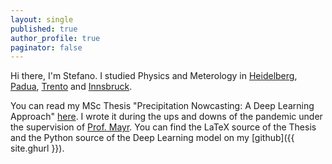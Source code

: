 ```yaml
---
layout: single
published: true
author_profile: true
paginator: false
---
```


Hi there, I'm Stefano. I studied Physics and Meterology in [Heidelberg](https://goo.gl/maps/DSahwZhXrt2cuiW17), [Padua](https://goo.gl/maps/VV1oiETwKJPTrdjS6), [Trento](https://goo.gl/maps/N367xhRArai7VNAa9) and [Innsbruck](https://goo.gl/maps/ajT8SEwosVppEMYD8). 

You can read my MSc Thesis "Precipitation Nowcasting: A Deep Learning Approach" [here](https://diglib.uibk.ac.at/ulbtirolhs/content/titleinfo/7782855). I wrote it during the ups and downs of the pandemic under the supervision of [Prof. Mayr](https://www.uibk.ac.at/acinn/people/georg-mayr.html.en). You can find the LaTeX source of the Thesis and the Python source of the Deep Learning model on my [github]({{ site.ghurl }}).
